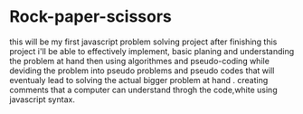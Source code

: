 # Rock-paper-scissors

this will be my first javascript problem solving project 
after finishing this project i'll be able to effectively implement,
basic planing and understanding the problem at hand then using algorithmes and pseudo-coding while deviding the problem into pseudo problems
and pseudo codes that will eventualy lead to solving the actual bigger problem at hand .
creating comments that a computer can understand throgh the code,white using javascript syntax.
